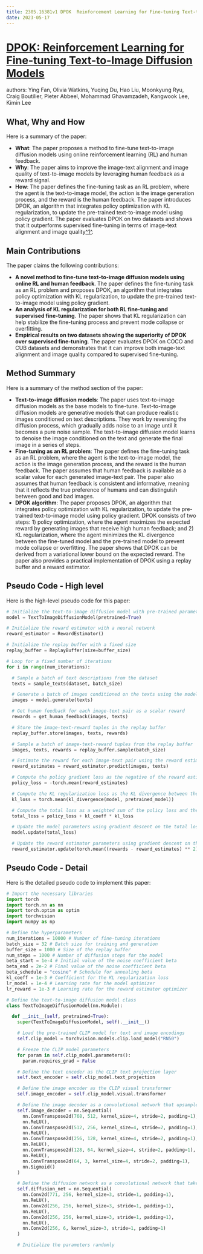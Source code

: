 ```yaml
---
title: 2305.16381v1 DPOK  Reinforcement Learning for Fine-tuning Text-to-Image Diffusion Models
date: 2023-05-17
---
```


# [DPOK: Reinforcement Learning for Fine-tuning Text-to-Image Diffusion Models](http://arxiv.org/abs/2305.16381v1)

authors: Ying Fan, Olivia Watkins, Yuqing Du, Hao Liu, Moonkyung Ryu, Craig Boutilier, Pieter Abbeel, Mohammad Ghavamzadeh, Kangwook Lee, Kimin Lee


## What, Why and How

[1]: https://arxiv.org/abs/2305.16381 "[2305.16381] DPOK: Reinforcement Learning for Fine-tuning Text-to-Image ..."
[2]: https://arxiv.org/pdf/2305.16381v1.pdf "arXiv.org"
[3]: http://export.arxiv.org/abs/2305.16381v1 "[2305.16381v1] DPOK: Reinforcement Learning for Fine-tuning Text-to ..."

Here is a summary of the paper:

- **What**: The paper proposes a method to fine-tune text-to-image diffusion models using online reinforcement learning (RL) and human feedback.
- **Why**: The paper aims to improve the image-text alignment and image quality of text-to-image models by leveraging human feedback as a reward signal.
- **How**: The paper defines the fine-tuning task as an RL problem, where the agent is the text-to-image model, the action is the image generation process, and the reward is the human feedback. The paper introduces DPOK, an algorithm that integrates policy optimization with KL regularization, to update the pre-trained text-to-image model using policy gradient. The paper evaluates DPOK on two datasets and shows that it outperforms supervised fine-tuning in terms of image-text alignment and image quality[^1^][1].

## Main Contributions

[1]: https://arxiv.org/abs/2305.16381 "[2305.16381] DPOK: Reinforcement Learning for Fine-tuning Text-to-Image ..."
[2]: https://arxiv.org/pdf/2305.16381v1.pdf "arXiv.org"
[3]: http://export.arxiv.org/abs/2305.16381v1 "[2305.16381v1] DPOK: Reinforcement Learning for Fine-tuning Text-to ..."

The paper claims the following contributions:

- **A novel method to fine-tune text-to-image diffusion models using online RL and human feedback**. The paper defines the fine-tuning task as an RL problem and proposes DPOK, an algorithm that integrates policy optimization with KL regularization, to update the pre-trained text-to-image model using policy gradient.
- **An analysis of KL regularization for both RL fine-tuning and supervised fine-tuning**. The paper shows that KL regularization can help stabilize the fine-tuning process and prevent mode collapse or overfitting.
- **Empirical results on two datasets showing the superiority of DPOK over supervised fine-tuning**. The paper evaluates DPOK on COCO and CUB datasets and demonstrates that it can improve both image-text alignment and image quality compared to supervised fine-tuning.

## Method Summary

[1]: https://arxiv.org/abs/2305.16381 "[2305.16381] DPOK: Reinforcement Learning for Fine-tuning Text-to-Image ..."
[2]: https://arxiv.org/pdf/2305.16381v1.pdf "arXiv.org"
[3]: http://export.arxiv.org/abs/2305.16381v1 "[2305.16381v1] DPOK: Reinforcement Learning for Fine-tuning Text-to ..."

Here is a summary of the method section of the paper:

- **Text-to-image diffusion models**: The paper uses text-to-image diffusion models as the base models to fine-tune. Text-to-image diffusion models are generative models that can produce realistic images conditioned on text descriptions. They work by reversing the diffusion process, which gradually adds noise to an image until it becomes a pure noise sample. The text-to-image diffusion model learns to denoise the image conditioned on the text and generate the final image in a series of steps.
- **Fine-tuning as an RL problem**: The paper defines the fine-tuning task as an RL problem, where the agent is the text-to-image model, the action is the image generation process, and the reward is the human feedback. The paper assumes that human feedback is available as a scalar value for each generated image-text pair. The paper also assumes that human feedback is consistent and informative, meaning that it reflects the true preference of humans and can distinguish between good and bad images.
- **DPOK algorithm**: The paper proposes DPOK, an algorithm that integrates policy optimization with KL regularization, to update the pre-trained text-to-image model using policy gradient. DPOK consists of two steps: 1) policy optimization, where the agent maximizes the expected reward by generating images that receive high human feedback; and 2) KL regularization, where the agent minimizes the KL divergence between the fine-tuned model and the pre-trained model to prevent mode collapse or overfitting. The paper shows that DPOK can be derived from a variational lower bound on the expected reward. The paper also provides a practical implementation of DPOK using a replay buffer and a reward estimator.

## Pseudo Code - High level

Here is the high-level pseudo code for this paper:

```python
# Initialize the text-to-image diffusion model with pre-trained parameters
model = TextToImageDiffusionModel(pretrained=True)

# Initialize the reward estimator with a neural network
reward_estimator = RewardEstimator()

# Initialize the replay buffer with a fixed size
replay_buffer = ReplayBuffer(size=buffer_size)

# Loop for a fixed number of iterations
for i in range(num_iterations):

  # Sample a batch of text descriptions from the dataset
  texts = sample_texts(dataset, batch_size)

  # Generate a batch of images conditioned on the texts using the model
  images = model.generate(texts)

  # Get human feedback for each image-text pair as a scalar reward
  rewards = get_human_feedback(images, texts)

  # Store the image-text-reward tuples in the replay buffer
  replay_buffer.store(images, texts, rewards)

  # Sample a batch of image-text-reward tuples from the replay buffer
  images, texts, rewards = replay_buffer.sample(batch_size)

  # Estimate the reward for each image-text pair using the reward estimator
  reward_estimates = reward_estimator.predict(images, texts)

  # Compute the policy gradient loss as the negative of the reward estimates
  policy_loss = -torch.mean(reward_estimates)

  # Compute the KL regularization loss as the KL divergence between the fine-tuned model and the pre-trained model
  kl_loss = torch.mean(kl_divergence(model, pretrained_model))

  # Compute the total loss as a weighted sum of the policy loss and the KL loss
  total_loss = policy_loss + kl_coeff * kl_loss

  # Update the model parameters using gradient descent on the total loss
  model.update(total_loss)

  # Update the reward estimator parameters using gradient descent on the mean squared error between the rewards and the reward estimates
  reward_estimator.update(torch.mean((rewards - reward_estimates) ** 2))
```

## Pseudo Code - Detail

Here is the detailed pseudo code to implement this paper:

```python
# Import the necessary libraries
import torch
import torch.nn as nn
import torch.optim as optim
import torchvision
import numpy as np

# Define the hyperparameters
num_iterations = 10000 # Number of fine-tuning iterations
batch_size = 32 # Batch size for training and generation
buffer_size = 1000 # Size of the replay buffer
num_steps = 1000 # Number of diffusion steps for the model
beta_start = 1e-4 # Initial value of the noise coefficient beta
beta_end = 2e-2 # Final value of the noise coefficient beta
beta_schedule = "cosine" # Schedule for annealing beta
kl_coeff = 1e-3 # Coefficient for the KL regularization loss
lr_model = 1e-4 # Learning rate for the model optimizer
lr_reward = 1e-3 # Learning rate for the reward estimator optimizer

# Define the text-to-image diffusion model class
class TextToImageDiffusionModel(nn.Module):

  def __init__(self, pretrained=True):
    super(TextToImageDiffusionModel, self).__init__()

    # Load the pre-trained CLIP model for text and image encodings
    self.clip_model = torchvision.models.clip.load_model("RN50")

    # Freeze the CLIP model parameters
    for param in self.clip_model.parameters():
      param.requires_grad = False

    # Define the text encoder as the CLIP text projection layer
    self.text_encoder = self.clip_model.text_projection

    # Define the image encoder as the CLIP visual transformer
    self.image_encoder = self.clip_model.visual.transformer

    # Define the image decoder as a convolutional network that upsamples the image encoder output to the original resolution
    self.image_decoder = nn.Sequential(
      nn.ConvTranspose2d(768, 512, kernel_size=4, stride=2, padding=1),
      nn.ReLU(),
      nn.ConvTranspose2d(512, 256, kernel_size=4, stride=2, padding=1),
      nn.ReLU(),
      nn.ConvTranspose2d(256, 128, kernel_size=4, stride=2, padding=1),
      nn.ReLU(),
      nn.ConvTranspose2d(128, 64, kernel_size=4, stride=2, padding=1),
      nn.ReLU(),
      nn.ConvTranspose2d(64, 3, kernel_size=4, stride=2, padding=1),
      nn.Sigmoid()
    )

    # Define the diffusion network as a convolutional network that takes the noisy image and the text encoding and outputs the predicted mean and variance of the denoised image
    self.diffusion_net = nn.Sequential(
      nn.Conv2d(771, 256, kernel_size=3, stride=1, padding=1),
      nn.ReLU(),
      nn.Conv2d(256, 256, kernel_size=3, stride=1, padding=1),
      nn.ReLU(),
      nn.Conv2d(256, 256, kernel_size=3, stride=1, padding=1),
      nn.ReLU(),
      nn.Conv2d(256, 6, kernel_size=3, stride=1, padding=1)
    )

    # Initialize the parameters randomly